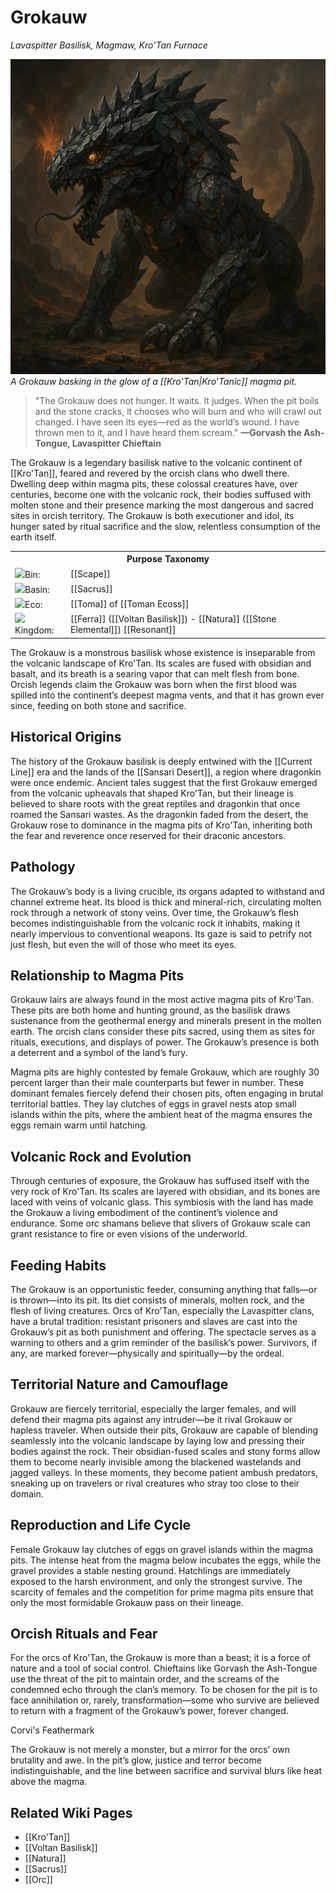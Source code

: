 <!-- wiki-header-section:start -->
# Grokauw
_Lavaspitter Basilisk, Magmaw, Kro'Tan Furnace_

<img src="wiki_images/Grokauw.png"><i>A Grokauw basking in the glow of a [[Kro'Tan|Kro'Tanic]] magma pit.</i></img>

> "The Grokauw does not hunger. It waits. It judges. When the pit boils and the stone cracks, it chooses who will burn and who will crawl out changed. I have seen its eyes—red as the world’s wound. I have thrown men to it, and I have heard them scream."
> **—Gorvash the Ash-Tongue, Lavaspitter Chieftain**

The Grokauw is a legendary basilisk native to the volcanic continent of [[Kro'Tan]], feared and revered by the orcish clans who dwell there. Dwelling deep within magma pits, these colossal creatures have, over centuries, become one with the volcanic rock, their bodies suffused with molten stone and their presence marking the most dangerous and sacred sites in orcish territory. The Grokauw is both executioner and idol, its hunger sated by ritual sacrifice and the slow, relentless consumption of the earth itself.

<!-- wiki-header-section:end -->

<!-- taxonomy-table-section:start -->
<div class="taxonomy-table">
  <table>
    <tr>
      <th colspan="3">Purpose Taxonomy</th>
    </tr>
    <tr>
      <td class="taxon-label"><img src="../svg/bin.svg" class="taxon-icon">Bin:</td>
      <td class="taxon-content" colspan="2">[[Scape]]</td>
    </tr>
    <tr>
      <td class="taxon-label"><img src="../svg/basin.svg" class="taxon-icon">Basin:</td>
      <td class="taxon-content" colspan="2">[[Sacrus]]</td>
    </tr>
    <tr>
      <td class="taxon-label"><img src="../svg/eco.svg" class="taxon-icon">Eco:</td>
      <td class="taxon-content" colspan="2">[[Toma]] of [[Toman Ecoss]]</td>
    </tr>
    <tr>
      <td class="taxon-label"><img src="../svg/kingdom.svg" class="taxon-icon">Kingdom:</td>
      <td class="taxon-content" colspan="2">[[Ferra]] ([[Voltan Basilisk]]) - [[Natura]] ([[Stone Elemental]]) [[Resonant]]</td>
    </tr>
  </table>
</div>
<!-- taxonomy-table-section:end -->

The Grokauw is a monstrous basilisk whose existence is inseparable from the volcanic landscape of Kro'Tan. Its scales are fused with obsidian and basalt, and its breath is a searing vapor that can melt flesh from bone. Orcish legends claim the Grokauw was born when the first blood was spilled into the continent’s deepest magma vents, and that it has grown ever since, feeding on both stone and sacrifice.

## Historical Origins

The history of the Grokauw basilisk is deeply entwined with the [[Current Line]] era and the lands of the [[Sansari Desert]], a region where dragonkin were once endemic. Ancient tales suggest that the first Grokauw emerged from the volcanic upheavals that shaped Kro'Tan, but their lineage is believed to share roots with the great reptiles and dragonkin that once roamed the Sansari wastes. As the dragonkin faded from the desert, the Grokauw rose to dominance in the magma pits of Kro'Tan, inheriting both the fear and reverence once reserved for their draconic ancestors.

## Pathology

The Grokauw’s body is a living crucible, its organs adapted to withstand and channel extreme heat. Its blood is thick and mineral-rich, circulating molten rock through a network of stony veins. Over time, the Grokauw’s flesh becomes indistinguishable from the volcanic rock it inhabits, making it nearly impervious to conventional weapons. Its gaze is said to petrify not just flesh, but even the will of those who meet its eyes.

## Relationship to Magma Pits

Grokauw lairs are always found in the most active magma pits of Kro'Tan. These pits are both home and hunting ground, as the basilisk draws sustenance from the geothermal energy and minerals present in the molten earth. The orcish clans consider these pits sacred, using them as sites for rituals, executions, and displays of power. The Grokauw’s presence is both a deterrent and a symbol of the land’s fury.

Magma pits are highly contested by female Grokauw, which are roughly 30 percent larger than their male counterparts but fewer in number. These dominant females fiercely defend their chosen pits, often engaging in brutal territorial battles. They lay clutches of eggs in gravel nests atop small islands within the pits, where the ambient heat of the magma ensures the eggs remain warm until hatching.

## Volcanic Rock and Evolution

Through centuries of exposure, the Grokauw has suffused itself with the very rock of Kro'Tan. Its scales are layered with obsidian, and its bones are laced with veins of volcanic glass. This symbiosis with the land has made the Grokauw a living embodiment of the continent’s violence and endurance. Some orc shamans believe that slivers of Grokauw scale can grant resistance to fire or even visions of the underworld.

## Feeding Habits

The Grokauw is an opportunistic feeder, consuming anything that falls—or is thrown—into its pit. Its diet consists of minerals, molten rock, and the flesh of living creatures. Orcs of Kro'Tan, especially the Lavaspitter clans, have a brutal tradition: resistant prisoners and slaves are cast into the Grokauw’s pit as both punishment and offering. The spectacle serves as a warning to others and a grim reminder of the basilisk’s power. Survivors, if any, are marked forever—physically and spiritually—by the ordeal.

## Territorial Nature and Camouflage

Grokauw are fiercely territorial, especially the larger females, and will defend their magma pits against any intruder—be it rival Grokauw or hapless traveler. When outside their pits, Grokauw are capable of blending seamlessly into the volcanic landscape by laying low and pressing their bodies against the rock. Their obsidian-fused scales and stony forms allow them to become nearly invisible among the blackened wastelands and jagged valleys. In these moments, they become patient ambush predators, sneaking up on travelers or rival creatures who stray too close to their domain.

## Reproduction and Life Cycle

Female Grokauw lay clutches of eggs on gravel islands within the magma pits. The intense heat from the magma below incubates the eggs, while the gravel provides a stable nesting ground. Hatchlings are immediately exposed to the harsh environment, and only the strongest survive. The scarcity of females and the competition for prime magma pits ensure that only the most formidable Grokauw pass on their lineage.

## Orcish Rituals and Fear

For the orcs of Kro'Tan, the Grokauw is more than a beast; it is a force of nature and a tool of social control. Chieftains like Gorvash the Ash-Tongue use the threat of the pit to maintain order, and the screams of the condemned echo through the clan’s memory. To be chosen for the pit is to face annihilation or, rarely, transformation—some who survive are believed to return with a fragment of the Grokauw’s power, forever changed.

<div class="feathermark">
    <p class="feathermark-attribution">Corvi's Feathermark</p>
    The Grokauw is not merely a monster, but a mirror for the orcs’ own brutality and awe. In the pit’s glow, justice and terror become indistinguishable, and the line between sacrifice and survival blurs like heat above the magma.
</div>

## Related Wiki Pages

- [[Kro'Tan]]
- [[Voltan Basilisk]]
- [[Natura]]
- [[Sacrus]]
- [[Orc]]

<!-- not-for-live-publishing:start -->
<!-- obsidian-pull:start -->

<!-- obsidian-pull:end -->
<!-- not-for-live-publishing:end -->